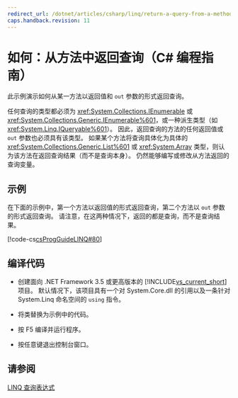 ```yaml
---
redirect_url: /dotnet/articles/csharp/linq/return-a-query-from-a-method
caps.handback.revision: 11
---
```

# 如何：从方法中返回查询（C# 编程指南）
此示例演示如何从某一方法以返回值和 `out` 参数的形式返回查询。  
  
 任何查询的类型都必须为 <xref:System.Collections.IEnumerable> 或 <xref:System.Collections.Generic.IEnumerable%601>，或一种派生类型（如 <xref:System.Linq.IQueryable%601>）。  因此，返回查询的方法的任何返回值或 `out` 参数也必须具有该类型。  如果某个方法将查询具体化为具体的 <xref:System.Collections.Generic.List%601> 或 <xref:System.Array> 类型，则认为该方法在返回查询结果（而不是查询本身）。  仍然能够编写或修改从方法返回的查询变量。  
  
## 示例  
 在下面的示例中，第一个方法以返回值的形式返回查询，第二个方法以 `out` 参数的形式返回查询。  请注意，在这两种情况下，返回的都是查询，而不是查询结果。  
  
 [!code-cs[csProgGuideLINQ#80](../../../csharp/programming-guide/arrays/codesnippet/csharp/csLINQProgRef/csRef30LangFeatures_2.cs#80)]  
  
## 编译代码  
  
-   创建面向 .NET Framework 3.5 或更高版本的 [!INCLUDE[vs_current_short](../../../csharp/programming-guide/classes-and-structs/includes/vs-current-short-md.md)] 项目。  默认情况下，该项目具有一个对 System.Core.dll 的引用以及一条针对 System.Linq 命名空间的 `using` 指令。  
  
-   将类替换为示例中的代码。  
  
-   按 F5 编译并运行程序。  
  
-   按任意键退出控制台窗口。  
  
## 请参阅  
 [LINQ 查询表达式](../../../csharp/programming-guide/linq-query-expressions/index.md)
